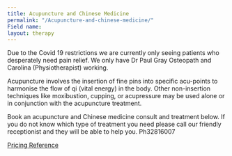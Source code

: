 ```yaml
---
title: Acupuncture and Chinese Medicine
permalink: "/Acupuncture-and-chinese-medicine/"
Field name: 
layout: therapy
---
```


<meta name="google-site-verification" content="OPaPM21cHk2Q0rSb0KK5t4miYYI6ToUjwcS9bYgWYzI" />
Due to the Covid 19 restrictions we are currently only seeing patients who desperately need pain relief.  We only have Dr Paul Gray Osteopath and Carolina (Physiotherapist) working.

Acupuncture involves the insertion of fine pins into specific acu-points to harmonise the flow of qi (vital energy) in the body. Other non-insertion techniques like moxibustion, cupping, or acupressure may be used alone or in conjunction with the acupuncture treatment.

Book an acupuncture and Chinese medicine consult and treatment below. If you do not know which type of treatment you need please call our friendly receptionist and they will be able to help you. Ph32816007

<a href="/pricing-reference/">Pricing Reference</a>

<div class='container bg-light my-4 p-4'>
  <healcode-widget data-type="appointments" data-widget-partner="object" data-widget-id="1f3639448a4" data-widget-version="0"></healcode-widget>
</div>
